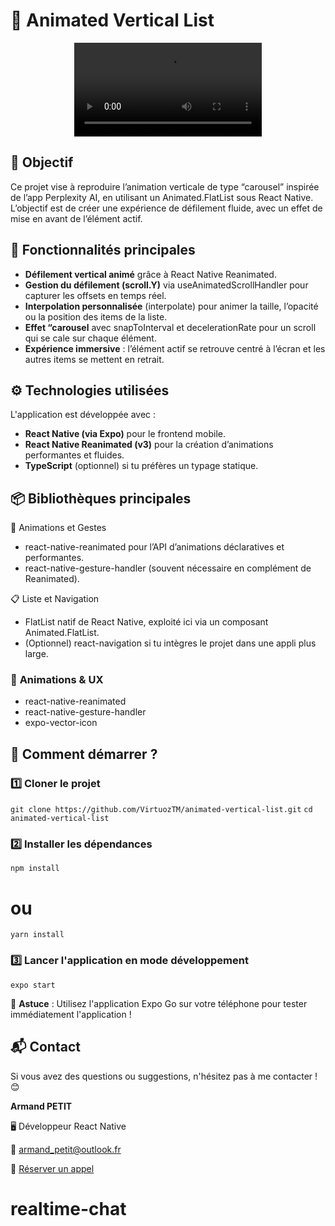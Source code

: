 # 🍃 Animated Vertical List

<p align="center">
  <video src="https://github.com/user-attachments/assets/81ce19a5-c124-4787-b235-81349d59a3b2"/>
</p>

## 📌 Objectif

Ce projet vise à reproduire l’animation verticale de type “carousel” inspirée de l’app Perplexity AI, en utilisant un Animated.FlatList sous React Native. L’objectif est de créer une expérience de défilement fluide, avec un effet de mise en avant de l’élément actif.

## 🎯 Fonctionnalités principales

- **Défilement vertical animé** grâce à React Native Reanimated.
- **Gestion du défilement (scroll.Y)** via useAnimatedScrollHandler pour capturer les offsets en temps réel.
- **Interpolation personnalisée** (interpolate) pour animer la taille, l’opacité ou la position des items de la liste.
- **Effet “carousel** avec snapToInterval et decelerationRate pour un scroll qui se cale sur chaque élément.
- **Expérience immersive** : l’élément actif se retrouve centré à l’écran et les autres items se mettent en retrait.

## ⚙️ Technologies utilisées

L'application est développée avec :

- **React Native (via Expo)** pour le frontend mobile.
- **React Native Reanimated (v3)** pour la création d’animations performantes et fluides.
- **TypeScript** (optionnel) si tu préfères un typage statique.

## 📦 Bibliothèques principales

🔄 Animations et Gestes

- react-native-reanimated pour l’API d’animations déclaratives et performantes.
- react-native-gesture-handler (souvent nécessaire en complément de Reanimated).

📋 Liste et Navigation

- FlatList natif de React Native, exploité ici via un composant Animated.FlatList.
- (Optionnel) react-navigation si tu intègres le projet dans une appli plus large.

### 🎨 **Animations & UX**

- react-native-reanimated
- react-native-gesture-handler
- expo-vector-icon

## 🚀 Comment démarrer ?

### 1️⃣ Cloner le projet

`git clone https://github.com/VirtuozTM/animated-vertical-list.git`
`cd animated-vertical-list`

### 2️⃣ Installer les dépendances

`npm install`

# ou

`yarn install`

### 3️⃣ Lancer l'application en mode développement

`expo start`

📌 **Astuce** : Utilisez l'application Expo Go sur votre téléphone pour tester immédiatement l'application !

## 📬 Contact

Si vous avez des questions ou suggestions, n'hésitez pas à me contacter ! 😊

**Armand PETIT**

🖥️ Développeur React Native

📧 [armand_petit@outlook.fr](mailto:armand_petit@outlook.fr)

📅 [Réserver un appel](https://calendly.com/armand_petit/30min)

# realtime-chat
